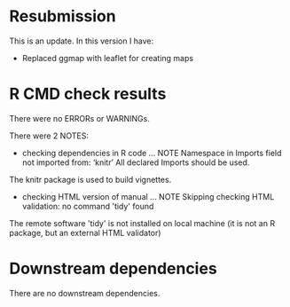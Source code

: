 # Resubmission
This is an update. In this version I have:

* Replaced ggmap with leaflet for creating maps

# R CMD check results

There were no ERRORs or WARNINGs.

There were 2 NOTES:

* checking dependencies in R code ... NOTE
  Namespace in Imports field not imported from: ‘knitr’
    All declared Imports should be used.

The knitr package is used to build vignettes.

* checking HTML version of manual ... NOTE
  Skipping checking HTML validation: no command 'tidy' found

The remote software 'tidy' is not installed on local machine (it is not an R
package, but an external HTML validator)

# Downstream dependencies

There are no downstream dependencies.